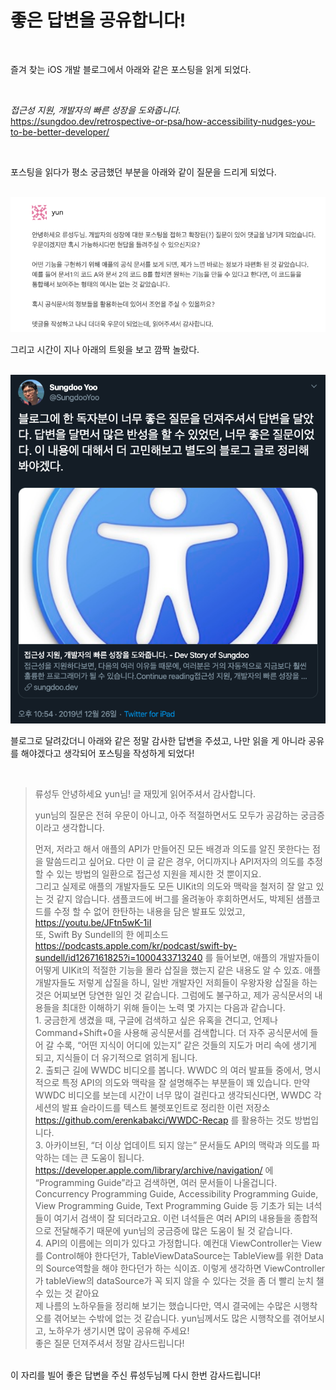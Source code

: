 # 좋은 답변을 공유합니다!

<br>

즐겨 찾는 iOS 개발 블로그에서 아래와 같은 포스팅을 읽게 되었다.

<br>

*접근성 지원, 개발자의 빠른 성장을 도와줍니다.* https://sungdoo.dev/retrospective-or-psa/how-accessibility-nudges-you-to-be-better-developer/ 

<br>

포스팅을 읽다가 평소 궁금했던 부분을 아래와 같이 질문을 드리게 되었다.

<br>

<img src="https://raw.githubusercontent.com/ysjhmtb/blog_images/master/images/posting/Dev_Story_of_Sungdoo_2019-12-27_00-16-16.png">

<br>

그리고 시간이 지나 아래의 트윗을 보고 깜짝 놀랐다.

<br>

<img src="https://raw.githubusercontent.com/ysjhmtb/blog_images/master/images/posting/comment_on_twitter_1226.png">

<br>

블로그로 달려갔더니 아래와 같은 정말 감사한 답변을 주셨고, 나만 읽을 게 아니라 공유를 해야겠다고 생각되어 포스팅을 작성하게 되었다!

<br>

> 류성두 안녕하세요 yun님! 글 재밌게 읽어주셔서 감사합니다. <br>
>
> yun님의 질문은 전혀 우문이 아니고, 아주 적절하면서도 모두가 공감하는 궁금증이라고 생각합니다.  <br>
>
> 먼저, 저라고 해서 애플의 API가 만들어진 모든 배경과 의도를 알진 못한다는 점을 말씀드리고 싶어요. 다만 이 글 같은 경우, 어디까지나 API저자의 의도를 추정 할 수 있는 방법의 일환으로 접근성 지원을 제시한 것 뿐이지요.  <br> 그리고 실제로 애플의 개발자들도 모든 UIKit의 의도와 맥락을 철저히 잘 알고 있는 것 같지 않습니다. 샘플코드에 버그를 올려놓아 후회하면서도, 박제된 샘플코드를 수정 할 수 없어 한탄하는 내용을 담은 발표도 있었고, https://youtu.be/JFtn5wK-1iI  <br>또, Swift By Sundell의 한 에피소드 https://podcasts.apple.com/kr/podcast/swift-by-sundell/id1267161825?i=1000433713240 를 들어보면, 애플의 개발자들이 어떻게 UIKit의 적절한 기능을 몰라 삽질을 했는지 같은 내용도 알 수 있죠. 애플 개발자들도 저렇게 삽질을 하니, 일반 개발자인 저희들이 우왕자왕 삽질을 하는 것은 어찌보면 당연한 일인 것 같습니다. 그럼에도 불구하고, 제가 공식문서의 내용들을 최대한 이해하기 위해 들이는 노력 몇 가지는 다음과 같습니다.  <br>1. 궁금한게 생겼을 때, 구글에 검색하고 싶은 유혹을 견디고, 언제나 Command+Shift+0을 사용해 공식문서를 검색합니다. 더 자주 공식문서에 들어 갈 수록, “어떤 지식이 어디에 있는지” 같은 것들의 지도가 머리 속에 생기게 되고, 지식들이 더 유기적으로 얽히게 됩니다.  <br>2. 출퇴근 길에 WWDC 비디오를 봅니다. WWDC 의 여러 발표들 중에서, 명시적으로 특정 API의 의도와 맥락을 잘 설명해주는 부분들이 꽤 있습니다. 만약 WWDC 비디오를 보는데 시간이 너무 많이 걸린다고 생각되신다면, WWDC 각 세션의 발표 슬라이드를 텍스트 불렛포인트로 정리한 이런 저장소 https://github.com/erenkabakci/WWDC-Recap 를 활용하는 것도 방법입니다.  <br>3. 아카이브된, “더 이상 업데이트 되지 않는” 문서들도 API의 맥락과 의도를 파악하는 데는 큰 도움이 됩니다. https://developer.apple.com/library/archive/navigation/ 에 “Programming Guide”라고 검색하면, 여러 문서들이 나올겁니다. Concurrency Programming Guide, Accessibility Programming Guide, View Programming Guide, Text Programming Guide 등 기초가 되는 녀석들이 여기서 검색이 잘 되더라고요. 이런 녀석들은 여러 API의 내용들을 종합적으로 전달해주기 때문에 yun님의 궁금증에 많은 도움이 될 것 같습니다.  <br> 4. API의 이름에는 의미가 있다고 가정합니다. 예컨대 ViewController는 View를 Control해야 한다던가, TableViewDataSource는 TableView를 위한 Data의 Source역할을 해야 한다던가 하는 식이죠. 이렇게 생각하면 ViewController가 tableView의 dataSource가 꼭 되지 않을 수 있다는 것을 좀 더 빨리 눈치 챌 수 있는 것 같아요  <br>제 나름의 노하우들을 정리해 보기는 했습니다만, 역시 결국에는 수많은 시행착오를 겪어보는 수밖에 없는 것 같습니다. yun님께서도 많은 시행착오를 겪어보시고, 노하우가 생기시면 많이 공유해 주세요!  <br>좋은 질문 던져주셔서 정말 감사드립니다!

 <br>이 자리를 빌어 좋은 답변을 주신 류성두님께 다시 한번 감사드립니다!